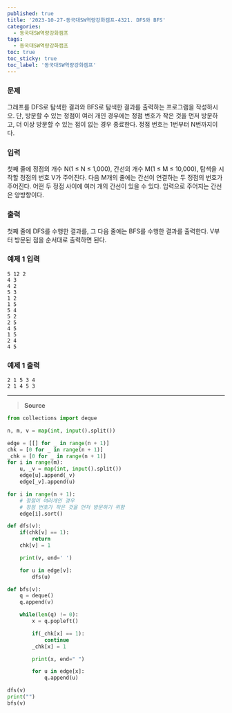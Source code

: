 ```yaml
---
published: true
title: '2023-10-27-동국대SW역량강화캠프-4321. DFS와 BFS'
categories:
  - 동국대SW역량강화캠프
tags:
  - 동국대SW역량강화캠프
toc: true
toc_sticky: true
toc_label: '동국대SW역량강화캠프'
---
```


### **문제**

그래프를 DFS로 탐색한 결과와 BFS로 탐색한 결과를 출력하는 프로그램을 작성하시오. 단, 방문할 수 있는 정점이 여러 개인 경우에는 정점 번호가 작은 것을 먼저 방문하고, 더 이상 방문할 수 있는 점이 없는 경우 종료한다. 정점 번호는 1번부터 N번까지이다.

### **입력**

첫째 줄에 정점의 개수 N(1 ≤ N ≤ 1,000), 간선의 개수 M(1 ≤ M ≤ 10,000), 탐색을 시작할 정점의 번호 V가 주어진다. 다음 M개의 줄에는 간선이 연결하는 두 정점의 번호가 주어진다. 어떤 두 정점 사이에 여러 개의 간선이 있을 수 있다. 입력으로 주어지는 간선은 양방향이다.

### **출력**

첫째 줄에 DFS를 수행한 결과를, 그 다음 줄에는 BFS를 수행한 결과를 출력한다. V부터 방문된 점을 순서대로 출력하면 된다.

### **예제 1 입력**

```
5 12 2
4 3
4 2
5 3
1 2
1 5
5 4
5 2
2 5
4 5
1 5
2 4
4 5
```

### **예제 1 출력**

```
2 1 5 3 4
2 1 4 5 3
```

---

> **Source**

```python
from collections import deque

n, m, v = map(int, input().split())

edge = [[] for _ in range(n + 1)]
chk = [0 for _ in range(n + 1)]
_chk = [0 for _ in range(n + 1)]
for i in range(m):
	u, _v = map(int, input().split())
	edge[u].append(_v)
	edge[_v].append(u)

for i in range(n + 1):
	# 정점이 여러개인 경우
	# 정점 번호가 작은 것을 먼저 방문하기 위함
	edge[i].sort()

def dfs(v):
	if(chk[v] == 1):
		return
	chk[v] = 1

	print(v, end=' ')

	for u in edge[v]:
		dfs(u)

def bfs(v):
	q = deque()
	q.append(v)

	while(len(q) != 0):
		x = q.popleft()

		if(_chk[x] == 1):
			continue
		_chk[x] = 1

		print(x, end=" ")

		for u in edge[x]:
			q.append(u)

dfs(v)
print("")
bfs(v)
```
